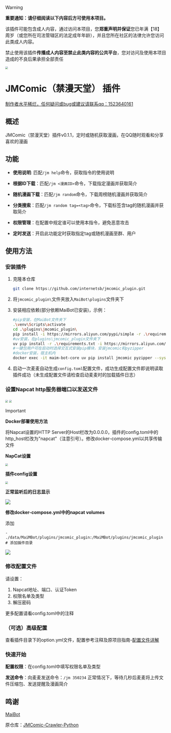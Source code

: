 > [!WARNING]
>
> **重要通知：请仔细阅读以下内容后方可使用本项目。**
>
> 该插件可能包含成人内容，通过访问本项目，您**郑重声明并保证**您已年满【18】周岁（或您所在司法管辖区的法定成年年龄），并且您所在社区的法律允许您访问此类成人内容。
>
> 禁止使用该插件**传播成人内容至禁止此类内容的公共平台**，您对访问及使用本项目造成的不良后果承担全部责任
>
> <img src="images/warning.jpg" style="zoom:50%;" />

# JMComic（禁漫天堂） 插件

<u>制作者水平稀烂，任何疑问或bug或建议请联系qq：1523640161</u>

## 概述

JMComic（禁漫天堂）插件v0.1.1，定时或随机获取漫画，在QQ随时观看和分享喜欢的漫画

## 功能

- **使用说明**:  匹配`/jm help`命令，获取指令的使用说明

- **根据ID下载**：匹配`/jm <漫画ID>`命令，下载指定漫画并获取简介

- **随机漫画下载**：匹配`/jm random`命令，下载周榜随机漫画并获取简介

- **分类搜索**：匹配`/jm random tag=<tag>`命令，下载标签含tag的随机漫画并获取简介

- **权限管理**：在配置中规定谁可以使用本指令，避免恶意攻击

- **定时发送**：开启此功能定时获取指定tag或随机漫画至群、用户

## 使用方法

### 安装插件

1. 克隆本仓库

   ```bash
   git clone https://github.com/internetsb/jmcomic_plugin.git
   ```

2. 将`jmcomic_plugin\`文件夹放入`MaiBot\plugins`文件夹下

3. 安装相应依赖(部分依赖MaiBot已安装)，示例：

   ```bash
   #pip安装，在MaiBot文件夹下
   .\venv\Scripts\activate
   cd .\plugins\jmcomic_plugin\
   pip install -i https://mirrors.aliyun.com/pypi/simple -r .\requirements.txt --upgrade
   #uv安装，在plugins\jmcomic_plugin文件夹下
   uv pip install -r .\requirements.txt -i https://mirrors.aliyun.com/pypi/simple --upgrade
   #一键包用户可在启动时选择交互式安装pip模块，安装jmcomic和pyzipper
   #docker安装，宿主机内
   docker exec -it maim-bot-core uv pip install jmcomic pyzipper --system
   ```

4. 启动一次麦麦自动生成`config.toml`配置文件，成功生成配置文件即说明读取插件成功（未生成配置文件请检查启动麦麦时的加载插件日志）

### 设置Napcat http服务器端口以发送文件

<img src="images/napcat1.png" style="zoom:50%;" />

<img src="images/napcat2.png" style="zoom:50%;" />



> [!IMPORTANT]
>
> **Docker部署使用方法**
>
> 将Napcat设置的HTTP Server的Host栏改为0.0.0.0，插件的config.toml中的http_host栏改为"napcat"（注意引号）。修改docker-compose.yml以共享传输文件
>
> **NapCat设置**
>
> <img src="images/docker_napcat.png" style="zoom:50%;" />
>
> **插件config设置**
>
> <img src="images/docker_config.png" style="zoom:50%;" />
>
> **正常监听后的日志显示**
>
> ![](images/docker_log.png)
>
> **修改docker-compose.yml中的napcat volumes**
>
> 添加
>
> `- ./data/MaiMBot/plugins/jmcomic_plugin:/MaiMBot/plugins/jmcomic_plugin # 添加插件目录`
>
> ![](images/docker_volumes.png)

### 修改配置文件

请设置：

1. Napcat地址、端口、认证Token
2. 权限名单及类型
3. 解压密码

更多配置请看config.toml中的注释

### （可选）高级配置

查看插件目录下的option.yml文件，配置参考注释及原项目指南-[配置文件详解](https://github.com/hect0x7/JMComic-Crawler-Python/blob/master/assets/docs/sources/option_file_syntax.md)

### 快速开始

**配置权限**：在config.toml中填写权限名单及类型

**发送命令**：向麦麦发送命令：`/jm 350234`  正常情况下，等待几秒后麦麦将上传文件压缩包、发送提醒及漫画简介

## 鸣谢

[MaiBot](https://github.com/MaiM-with-u/MaiBot)

原仓库：[JMComic-Crawler-Python](https://github.com/hect0x7/JMComic-Crawler-Python)
